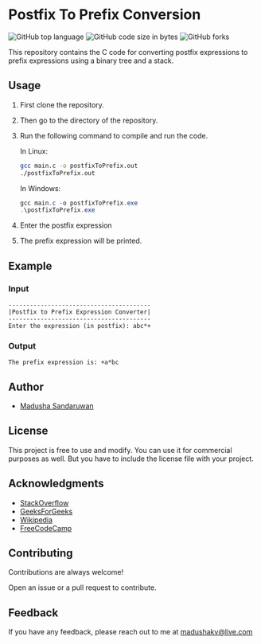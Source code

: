 # Postfix To Prefix Conversion

![GitHub top language](https://img.shields.io/github/languages/top/madushas/postfixToPrefix_binaryTree)
![GitHub code size in bytes](https://img.shields.io/github/languages/code-size/madushas/postfixToPrefix_binaryTree)
![GitHub forks](https://img.shields.io/github/forks/madushas/postfixToPrefix_binaryTree?style=plastic)

This repository contains the C code for converting postfix expressions to prefix expressions using a binary tree and a stack.

## Usage

1. First clone the repository.
2. Then go to the directory of the repository.
3. Run the following command to compile and run the code.

    In Linux:

    ```bash
    gcc main.c -o postfixToPrefix.out
    ./postfixToPrefix.out
    ```

    In Windows:

    ```powershell
    gcc main.c -o postfixToPrefix.exe
    .\postfixToPrefix.exe
    ```

4. Enter the postfix expression
5. The prefix expression will be printed.

## Example

### Input

```
----------------------------------------
|Postfix to Prefix Expression Converter|
----------------------------------------
Enter the expression (in postfix): abc*+
```

### Output

```
The prefix expression is: +a*bc
```

## Author

- [Madusha Sandaruwan](https://www.linkedin.com/in/madushasandaruwan/)

## License

This project is free to use and modify. You can use it for commercial purposes as well. But you have to include the license file with your project.

## Acknowledgments

- [StackOverflow](https://stackoverflow.com/)
- [GeeksForGeeks](https://www.geeksforgeeks.org/)
- [Wikipedia](https://en.wikipedia.org/)
- [FreeCodeCamp](https://www.freecodecamp.org/)

## Contributing

Contributions are always welcome!

Open an issue or a pull request to contribute.

## Feedback

If you have any feedback, please reach out to me at [madushakv@live.com](mailto:madushakv@live.com)